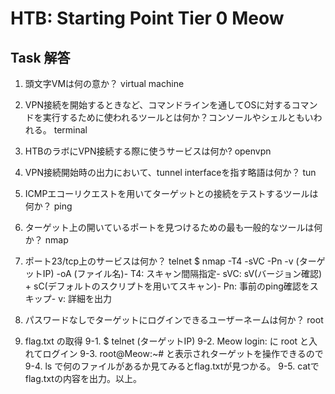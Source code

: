 # HTB: Starting Point Tier 0 Meow

## Task 解答

1. 頭文字VMは何の意か？
virtual machine

2. VPN接続を開始するときなど、コマンドラインを通してOSに対するコマンドを実行するために使われるツールとは何か？コンソールやシェルともいわれる。
terminal

3. HTBのラボにVPN接続する際に使うサービスは何か?
openvpn

4. VPN接続開始時の出力において、tunnel interfaceを指す略語は何か？
tun

5. ICMPエコーリクエストを用いてターゲットとの接続をテストするツールは何か？
ping

6. ターゲット上の開いているポートを見つけるための最も一般的なツールは何か？
nmap

7. ポート23/tcp上のサービスは何か？
telnet
<how to>$ nmap -T4 -sVC -Pn -v (ターゲットIP) -oA (ファイル名)- T4: スキャン間隔指定- sVC: sV(バージョン確認) + sC(デフォルトのスクリプトを用いてスキャン)- Pn: 事前のping確認をスキップ- v: 詳細を出力

8. パスワードなしでターゲットにログインできるユーザーネームは何か？
root

9. flag.txt の取得
9-1. $ telnet (ターゲットIP)
9-2. Meow login: に root と入れてログイン
9-3. root@Meow:~# と表示されターゲットを操作できるので
9-4. ls で何のファイルがあるか見てみるとflag.txtが見つかる。
9-5. catでflag.txtの内容を出力。以上。
